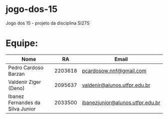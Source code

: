 # jogo-dos-15
Jogo dos 15 - projeto da disciplina SI27S
# Equipe:
Nome | RA | Email
-----|----|-------
Pedro Cardoso Barzan | 2203618 | pcardosow.nnf@gmail.com
Valdenir Ziger (Deno) | 2095637 | valdenir@alunos.utfpr.edu.br
Ibanez Fernandes da Silva Junior | 2033500 | ibanezjunior@alunos.utfpr.edu.br
